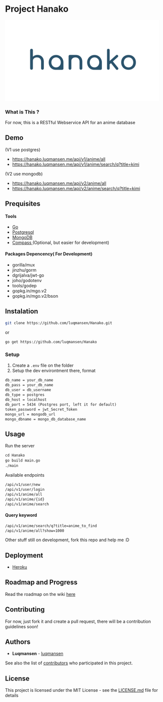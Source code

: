 # Project Hanako

![](docs/assets/hanako-small.png)


### What is This ?
For now, this is a RESTful Webservice API for an anime database

## Demo
(V1 use postgres)<br>
- https://hanako.luqmansen.me/api/v1/anime/all
- https://hanako.luqmansen.me/api/v1/anime/search/q?title=kimi

(V2 use mongodb)<br>
- https://hanako.luqmansen.me/api/v2/anime/all
- https://hanako.luqmansen.me/api/v2/anime/search/q?title=kimi


## Prequisites

#### Tools
* [Go](https://golang.org/)
* [Postgresql](https://www.postgresql.org)
* [MongoDB](mongodb.com)
* [Compass ](https://www.mongodb.com/products/compass) (Optional, but easier for development)

#### Packages Depencency( For Development)
* gorilla/mux
* jinzhu/gorm
* dgrijalva/jwt-go
* joho/godotenv
* tools/godep
* gopkg.in/mgo.v2
* gopkg.in/mgo.v2/bson

## Instalation
```bash
git clone https://github.com/luqmansen/Hanako.git
```
or
```bash
go get https://github.com/luqmansen/Hanako
``` 

### Setup
1. Create a ``.env`` file on the folder
2. Setup the dev environtment there, format
```dotenv
db_name = your_db_name
db_pass = your_db_name
db_user = db_username
db_type = postgres
db_host = localhost
db_port = 5434 (Postgres port, left it for default)
token_password = jwt_Secret_Token
mongo_url = mongodb_url
mongo_dbname = mongo_db_database_name
```

## Usage
Run the server
```markdown
cd Hanako
go build main.go
./main
```
Available endpoints
```
/api/v1/user/new
/api/v1/user/login
/api/v1/anime/all
/api/v1/anime/{id}
/api/v1/anime/search
```

#### Query keyword 
```
/api/v1/anime/search/q?title=anime_to_find
/api/v1/anime/all?show=1000
``` 

Other stuff still on development, fork this repo and help me :D

## Deployment

- [Heroku](https://github.com/luqmansen/Hanako/wiki/Deployment)
 
## Roadmap and Progress 
Read the roadmap on the wiki [here](https://github.com/luqmansen/Hanako/wiki/Roadmap)

## Contributing
For now, just fork it and create a pull request, there will be a contribution guidelines soon!

## Authors

* **Luqmansen** - [luqmansen](https://github.com/luqmansen)

See also the list of [contributors](https://github.com/luqmansen/hanako/contributors) who participated in this project.

## License

This project is licensed under the MIT License - see the [LICENSE.md](https://github.com/luqmansen/hanako/blob/master/docs/LICENSE.md) file for details
